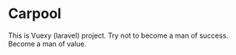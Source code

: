 # Carpool
This is Vuexy (laravel) project. Try not to become a man of success. Become a man of value.
